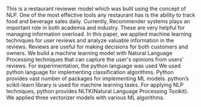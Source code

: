 This is a restaurant reviewer model which was bulit using the concept of NLP. One of the most effective tools any restaurant has is the ability to track food and beverage sales daily. Currently, Recommender systems plays an important role in both academia and industry. These are very helpful for managing information overload. In this paper, we applied machine learning techniques for user reviews and analyze valuable information in the reviews. Reviews are useful for making decisions for both customers and owners. We build a machine learning model with Natural Language Processing techniques that can capture the user's opinions from users’ reviews. For experimentation, the python language was used
We used python language for implementing classification algorithms. Python provides vast number of packages for implementing ML models. python’s scikit-learn library is used for machine learning tasks. For applying NLP techniques, python provides NLTK(Natural Language Processing Toolkit). We applied three vectorizer models with various ML algorithms. 
